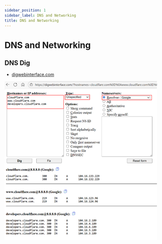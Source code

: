 ```yaml
---
sidebar_position: 1
sidebar_label: DNS and Networking
title: DNS and Networking
---
```


# DNS and Networking 

## DNS Dig
- [digwebinterface.com](https://digwebinterface.com/)

![DNS Dig](../../static/img/references/dns-dig.png)